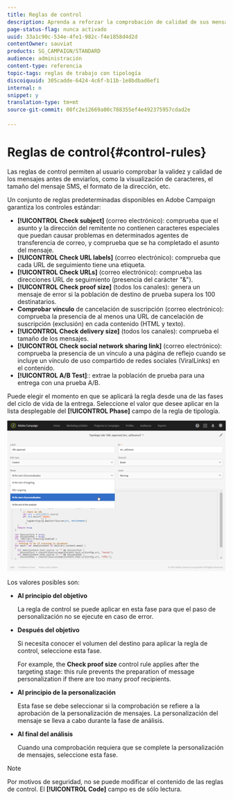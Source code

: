 ```yaml
---
title: Reglas de control
description: Aprenda a reforzar la comprobación de calidad de sus mensajes con reglas de control.
page-status-flag: nunca activado
uuid: 33a1c90c-534e-4fe1-982c-f4e1858d4d2d
contentOwner: sauviat
products: SG_CAMPAIGN/STANDARD
audience: administración
content-type: referencia
topic-tags: reglas de trabajo con tipología
discoiquuid: 305cadde-6424-4c6f-b11b-1e8bdbad6ef1
internal: n
snippet: y
translation-type: tm+mt
source-git-commit: 00fc2e12669a00c788355ef4e492375957cdad2e

---
```



# Reglas de control{#control-rules}

Las reglas de control permiten al usuario comprobar la validez y calidad de los mensajes antes de enviarlos, como la visualización de caracteres, el tamaño del mensaje SMS, el formato de la dirección, etc.

Un conjunto de reglas predeterminadas disponibles en Adobe Campaign garantiza los controles estándar:

* **[!UICONTROL Check subject]** (correo electrónico): comprueba que el asunto y la dirección del remitente no contienen caracteres especiales que puedan causar problemas en determinados agentes de transferencia de correo, y comprueba que se ha completado el asunto del mensaje.
* **[!UICONTROL Check URL labels]** (correo electrónico): comprueba que cada URL de seguimiento tiene una etiqueta.
* **[!UICONTROL Check URLs]** (correo electrónico): comprueba las direcciones URL de seguimiento (presencia del carácter "&amp;").
* **[!UICONTROL Check proof size]** (todos los canales): genera un mensaje de error si la población de destino de prueba supera los 100 destinatarios.
* **Comprobar vínculo** de cancelación de suscripción (correo electrónico): comprueba la presencia de al menos una URL de cancelación de suscripción (exclusión) en cada contenido (HTML y texto).
* **[!UICONTROL Check delivery size]** (todos los canales): comprueba el tamaño de los mensajes.
* **[!UICONTROL Check social network sharing link]** (correo electrónico): comprueba la presencia de un vínculo a una página de reflejo cuando se incluye un vínculo de uso compartido de redes sociales (ViralLinks) en el contenido.
* **[!UICONTROL A/B Test]**:: extrae la población de prueba para una entrega con una prueba A/B.

Puede elegir el momento en que se aplicará la regla desde una de las fases del ciclo de vida de la entrega. Seleccione el valor que desee aplicar en la lista desplegable del **[!UICONTROL Phase]** campo de la regla de tipología.

![](assets/typology_phase.png)

Los valores posibles son:

* **Al principio del objetivo**

   La regla de control se puede aplicar en esta fase para que el paso de personalización no se ejecute en caso de error.

* **Después del objetivo**

   Si necesita conocer el volumen del destino para aplicar la regla de control, seleccione esta fase.

   For example, the **Check proof size** control rule applies after the targeting stage: this rule prevents the preparation of message personalization if there are too many proof recipients.

* **Al principio de la personalización**

   Esta fase se debe seleccionar si la comprobación se refiere a la aprobación de la personalización de mensajes. La personalización del mensaje se lleva a cabo durante la fase de análisis.

* **Al final del análisis**

   Cuando una comprobación requiera que se complete la personalización de mensajes, seleccione esta fase.

>[!NOTE]
>
>Por motivos de seguridad, no se puede modificar el contenido de las reglas de control. El **[!UICONTROL Code]** campo es de sólo lectura.
